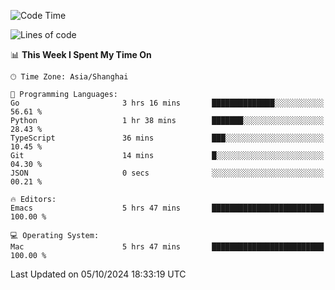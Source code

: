 <!--START_SECTION:waka-->
![Code Time](http://img.shields.io/badge/Code%20Time-2%2C214%20hrs%2049%20mins-blue)

![Lines of code](https://img.shields.io/badge/From%20Hello%20World%20I%27ve%20Written-308.1%20thousand%20lines%20of%20code-blue)

📊 **This Week I Spent My Time On** 

```text
🕑︎ Time Zone: Asia/Shanghai

💬 Programming Languages: 
Go                       3 hrs 16 mins       ██████████████░░░░░░░░░░░   56.61 % 
Python                   1 hr 38 mins        ███████░░░░░░░░░░░░░░░░░░   28.43 % 
TypeScript               36 mins             ███░░░░░░░░░░░░░░░░░░░░░░   10.45 % 
Git                      14 mins             █░░░░░░░░░░░░░░░░░░░░░░░░   04.30 % 
JSON                     0 secs              ░░░░░░░░░░░░░░░░░░░░░░░░░   00.21 % 

🔥 Editors: 
Emacs                    5 hrs 47 mins       █████████████████████████   100.00 % 

💻 Operating System: 
Mac                      5 hrs 47 mins       █████████████████████████   100.00 % 
```


 Last Updated on 05/10/2024 18:33:19 UTC
<!--END_SECTION:waka-->
